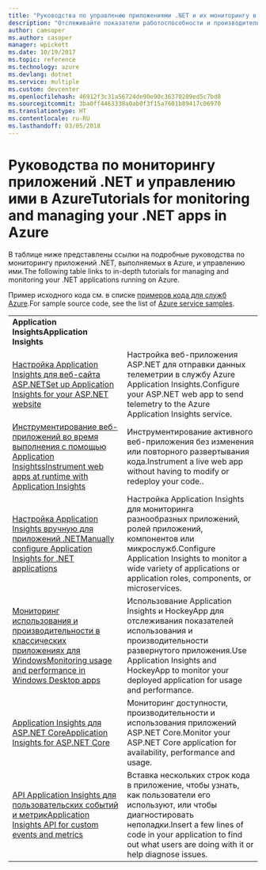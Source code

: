 ```yaml
---
title: "Руководства по управлению приложениями .NET и их мониторингу в Azure"
description: "Отслеживайте показатели работоспособности и производительности приложения .NET, выполняемого в Azure, и инструментируйте средства телеметрии, чтобы сохранять сведения о том, как используется приложение."
author: camsoper
ms.author: casoper
manager: wpickett
ms.date: 10/19/2017
ms.topic: reference
ms.technology: azure
ms.devlang: dotnet
ms.service: multiple
ms.custom: devcenter
ms.openlocfilehash: 46912f3c31a56724de90e90c36370209ed5c7bd8
ms.sourcegitcommit: 3ba0ff4463338a0ab0f3f15a7601b89417c06970
ms.translationtype: HT
ms.contentlocale: ru-RU
ms.lasthandoff: 03/05/2018
---
```

# <a name="tutorials-for-monitoring-and-managing-your-net-apps-in-azure"></a><span data-ttu-id="71a0b-103">Руководства по мониторингу приложений .NET и управлению ими в Azure</span><span class="sxs-lookup"><span data-stu-id="71a0b-103">Tutorials for monitoring and managing your .NET apps in Azure</span></span>

<span data-ttu-id="71a0b-104">В таблице ниже представлены ссылки на подробные руководства по мониторингу приложений .NET, выполняемых в Azure, и управлению ими.</span><span class="sxs-lookup"><span data-stu-id="71a0b-104">The following table links to in-depth tutorials for managing and monitoring your .NET applications running on Azure.</span></span> 

<span data-ttu-id="71a0b-105">Пример исходного кода см. в списке [примеров кода для служб Azure](https://azure.microsoft.com/resources/samples/?platform=dotnet).</span><span class="sxs-lookup"><span data-stu-id="71a0b-105">For sample source code, see the list of [Azure service samples](https://azure.microsoft.com/resources/samples/?platform=dotnet).</span></span>

| | |
|---|---|
| <span data-ttu-id="71a0b-106">**Application Insights**</span><span class="sxs-lookup"><span data-stu-id="71a0b-106">**Application Insights**</span></span> ||
| <span data-ttu-id="71a0b-107">[Настройка Application Insights для веб-сайта ASP.NET][1]</span><span class="sxs-lookup"><span data-stu-id="71a0b-107">[Set up Application Insights for your ASP.NET website][1]</span></span> | <span data-ttu-id="71a0b-108">Настройка веб-приложения ASP.NET для отправки данных телеметрии в службу Azure Application Insights.</span><span class="sxs-lookup"><span data-stu-id="71a0b-108">Configure your ASP.NET web app to send telemetry to the Azure Application Insights service.</span></span> | 
| <span data-ttu-id="71a0b-109">[Инструментирование веб-приложений во время выполнения с помощью Application Insightss][2]</span><span class="sxs-lookup"><span data-stu-id="71a0b-109">[Instrument web apps at runtime with Application Insights][2]</span></span> | <span data-ttu-id="71a0b-110">Инструментирование активного веб-приложения без изменения или повторного развертывания кода.</span><span class="sxs-lookup"><span data-stu-id="71a0b-110">Instrument a live web app without having to modify or redeploy your code..</span></span> | 
| <span data-ttu-id="71a0b-111">[Настройка Application Insights вручную для приложений .NET][3]</span><span class="sxs-lookup"><span data-stu-id="71a0b-111">[Manually configure Application Insights for .NET applications][3]</span></span> | <span data-ttu-id="71a0b-112">Настройка Application Insights для мониторинга разнообразных приложений, ролей приложений, компонентов или микрослужб.</span><span class="sxs-lookup"><span data-stu-id="71a0b-112">Configure Application Insights to monitor a wide variety of applications or application roles, components, or microservices.</span></span> | 
| <span data-ttu-id="71a0b-113">[Мониторинг использования и производительности в классических приложениях для Windows][4]</span><span class="sxs-lookup"><span data-stu-id="71a0b-113">[Monitoring usage and performance in Windows Desktop apps][4]</span></span> | <span data-ttu-id="71a0b-114">Использование Application Insights и HockeyApp для отслеживания показателей использования и производительности развернутого приложения.</span><span class="sxs-lookup"><span data-stu-id="71a0b-114">Use Application Insights and HockeyApp to monitor your deployed application for usage and performance.</span></span> | 
| <span data-ttu-id="71a0b-115">[Application Insights для ASP.NET Core][5]</span><span class="sxs-lookup"><span data-stu-id="71a0b-115">[Application Insights for ASP.NET Core][5]</span></span> | <span data-ttu-id="71a0b-116">Мониторинг доступности, производительности и использования приложений ASP.NET Core.</span><span class="sxs-lookup"><span data-stu-id="71a0b-116">Monitor your ASP.NET Core application for availability, performance and usage.</span></span> | 
| <span data-ttu-id="71a0b-117">[API Application Insights для пользовательских событий и метрик][6]</span><span class="sxs-lookup"><span data-stu-id="71a0b-117">[Application Insights API for custom events and metrics][6]</span></span> | <span data-ttu-id="71a0b-118">Вставка нескольких строк кода в приложение, чтобы узнать, как пользователи его используют, или чтобы диагностировать неполадки.</span><span class="sxs-lookup"><span data-stu-id="71a0b-118">Insert a few lines of code in your application to find out what users are doing with it or help diagnose issues.</span></span> | 


[1]: /azure/application-insights/app-insights-asp-net
[2]: /azure/application-insights/app-insights-monitor-performance-live-website-now
[3]: /azure/application-insights/app-insights-windows-services
[4]: /azure/application-insights/app-insights-windows-desktop
[5]: /azure/application-insights/app-insights-asp-net-core
[6]: /azure/application-insights/app-insights-api-custom-events-metrics
